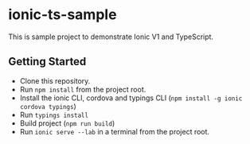 # ionic-ts-sample
This is sample project to demonstrate Ionic V1 and TypeScript.

## Getting Started
* Clone this repository.
* Run `npm install` from the project root.
* Install the ionic CLI, cordova and typings CLI (`npm install -g ionic cordova typings`)
* Run `typings install`
* Build project (`npm run build`)
* Run `ionic serve --lab` in a terminal from the project root.